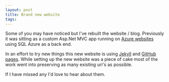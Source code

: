```yaml
---
layout: post
title: Brand new website
tags: 
---
```


Some of you may have noticed but I've rebuilt the website / blog. Previously it was sitting as a custom Asp.Net MVC app running on [Azure websites][azure] using SQL Azure as a back end.

In an effort to try new things this new website is using [Jekyll][jekyll] and [GitHub pages][pages]. While setting up the new website was a piece of cake most of the work went into preserving as many existing uri's as possible.

If I have missed any I'd love to hear about them.

[azure]: http://azure.microsoft.com/en-us/
[jekyll]: http://jekyllrb.com/
[pages]: https://pages.github.com/
